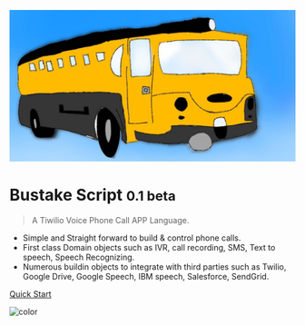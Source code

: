 <!-- _coverpage.md -->

![logo](_media/logo.jpg)

# Bustake Script <small>0.1 beta</small>

> A Tiwilio Voice Phone Call APP Language.

- Simple and Straight forward to build & control phone calls.
- First class Domain objects such as IVR, call recording, SMS, Text to speech, Speech Recognizing.
- Numerous buildin objects to integrate with third parties such as Twilio, Google Drive, Google Speech, IBM speech, Salesforce, SendGrid.

[Quick Start](quickstart.md)




<!-- background color -->

![color](#f0f0f0)